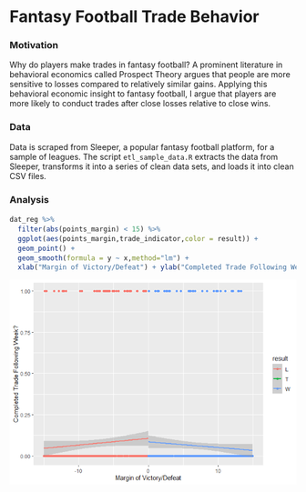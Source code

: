 
# Fantasy Football Trade Behavior

### Motivation

Why do players make trades in fantasy football? A prominent literature
in behavioral economics called Prospect Theory argues that people are
more sensitive to losses compared to relatively similar gains. Applying
this behavioral economic insight to fantasy football, I argue that
players are more likely to conduct trades after close losses relative to
close wins.

### Data

Data is scraped from Sleeper, a popular fantasy football platform, for a
sample of leagues. The script `etl_sample_data.R` extracts the data from
Sleeper, transforms it into a series of clean data sets, and loads it
into clean CSV files.

### Analysis

``` r
dat_reg %>%
  filter(abs(points_margin) < 15) %>%
  ggplot(aes(points_margin,trade_indicator,color = result)) +
  geom_point() +
  geom_smooth(formula = y ~ x,method="lm") +
  xlab("Margin of Victory/Defeat") + ylab("Completed Trade Following Week?")
```

![](title_files/figure-gfm/unnamed-chunk-2-1.png)<!-- -->

